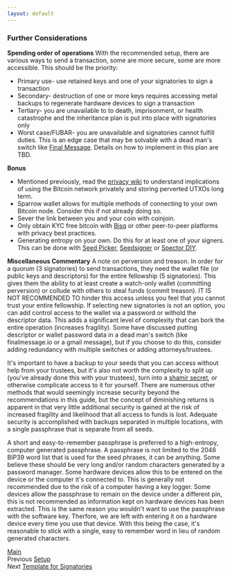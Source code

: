 ```yaml
---
layout: default
---
```


### Further Considerations

**Spending order of operations**
With the recommended setup, there are various ways to send a transaction, some are more secure, some are more accessible. This should be the priority:
* Primary use- use retained keys and one of your signatories to sign a transaction
* Secondary- destruction of one or more keys requires accessing metal backups to regenerate hardware devices to sign a transaction
* Tertiary- you are unavailable to to death, imprisonment, or health catastrophe and the inheritance plan is put into place with signatories only
* Worst case/FUBAR- you are unavailable and signatories cannot fulfill duties. This is an edge case that may be solvable with a dead man's switch like [Final Message](https://finalmessage.io/). Details on how to implement in this plan are TBD.

**Bonus**
* Mentioned previously, read the [privacy wiki](https://en.bitcoin.it/wiki/Privacy) to understand implications of using the Bitcoin network privately and storing perverted UTXOs long term.
* Sparrow wallet allows for multiple methods of connecting to your own Bitcoin node. Consider this if not already doing so. 
* Sever the link between you and your coin with coinjoin.
* Only obtain KYC free bitcoin with <a target="_blank" rel="noopener noreferrer" href="https://bisq.network/">Bisq</a> or other peer-to-peer platforms with privacy best practices.
* Generating entropy on your own. Do this for at least one of your signers. This can be done with <a target="_blank" rel="noopener noreferrer" href="https://seedpicker.net/guide/GUIDE.html">Seed Picker</a>, <a target="_blank" rel="noopener noreferrer" href="https://seedsigner.com/">Seedsigner</a> or <a target="_blank" rel="noopener noreferrer" href="https://github.com/cryptoadvance/specter-diy">Spector DIY</a>.

**Miscellaneous Commentary**
A note on perversion and treason. In order for a quorum (3 signatories) to send transactions, they need the wallet file (or public keys and descriptors) for the entire fellowship (5 signatories). This gives them the ability to  at least create a watch-only wallet (committing perversion) or collude with others to steal funds (commit treason). IT IS NOT RECOMMENDED TO hinder this access unless you feel that you cannot trust your entire fellowship. If selecting new signatories is not an option, you can add control access to the wallet via a password or withold the descriptor data. This adds a significant level of complexity that can bork the entire operation (increases fragility). Some have discussed putting descriptor or wallet password data in a dead man's switch (like finalmessage.io or a gmail message), but if you choose to do this, consider adding redundancy with multiple switches or adding attorneys/trustees.

It's important to have a backup to your seeds that you can access without help from your trustees, but it's also not worth the complexity to split up (you've already done this with your trustees), turn into a <a target="_blank" rel="noopener noreferrer" href="https://blog.keys.casa/shamirs-secret-sharing-security-shortcomings/">shamir secret</a>, or otherwise complicate access to it for yourself. There are numerous other methods that would seemingly increase security beyond the recommendations in this guide, but the concept of diminishing returns is apparent in that very little additional security is gained at the risk of increased fragility and likelihood that all access to funds is lost. Adequate security is accomplished with backups separated in multiple locations, with a single passphrase that is separate from all seeds.

A short and easy-to-remember passphrase is preferred to a high-entropy, computer generated passphrase. A passphrase is not limited to the 2048 BIP39 word list that is used for the seed phrases, it can be anything. Some believe these should be very long and/or random characters generated by a password manager. Some hardware devices allow this to be entered on the device or the computer it's connected to. This is generally not recommended due to the risk of a computer having a key logger. Some devices allow the passphrase to remain on the device under a different pin, this is not recommended as information kept on hardware devices has been extracted.  This is the same reason you wouldn't want to use the passphrase with the software key. Therfore, we are left with entering it on a hardware device every time you use that device. With this being the case, it's reasonable to stick with a single, easy to remember word in lieu of random generated characters.

[Main](../index.md)<br />
Previous [Setup](setup.md)<br />
Next [Template for Signatories](instructions_template.md)
